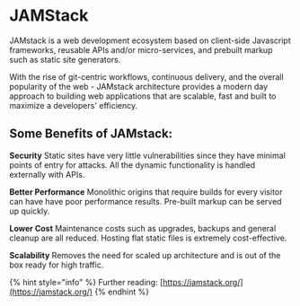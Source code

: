 # JAMStack

JAMstack is a web development ecosystem based on client-side Javascript frameworks, reusable APIs and/or micro-services, and prebuilt markup such as static site generators.

With the rise of git-centric workflows, continuous delivery, and the overall popularity of the web - JAMstack architecture provides a modern day approach to building web applications that are scalable, fast and built to maximize a developers' efficiency.

## Some Benefits of JAMstack:

**Security** Static sites have very little vulnerabilities since they have minimal points of entry for attacks. All the dynamic functionality is handled externally with APIs.

**Better Performance** Monolithic origins that require builds for every visitor can have have poor performance results. Pre-built markup can be served up quickly.

**Lower Cost** Maintenance costs such as upgrades, backups and general cleanup are all reduced. Hosting flat static files is extremely cost-effective.

**Scalability** Removes the need for scaled up architecture and is out of the box ready for high traffic.

{% hint style="info" %}
Further reading: [https://jamstack.org/](https://jamstack.org/)
{% endhint %}


